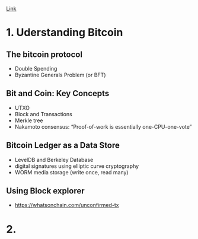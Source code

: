 [Link](https://bitcoinsv.academy/lesson/2/understanding-bitcoin/understanding-bitcoin-assessment-no-2)

# 1. Uderstanding Bitcoin
## The bitcoin protocol
- Double Spending
- Byzantine Generals Problem (or BFT)
## Bit and Coin: Key Concepts
- UTXO 
- Block and Transactions
- Merkle tree
- Nakamoto consensus: “Proof-of-work is essentially one-CPU-one-vote”
## Bitcoin Ledger as a Data Store
- LevelDB and Berkeley Database
- digital signatures using elliptic curve cryptography
- WORM media storage (write once, read many) 
## Using Block explorer
- https://whatsonchain.com/unconfirmed-tx
# 2. 
